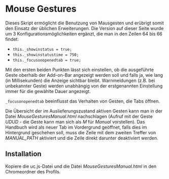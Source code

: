 # Mouse Gestures
Dieses Skript ermöglicht die Benutzung von Mausgesten und erübrigt somit den Einsatz der üblichen Erweiterungen. Die Version auf dieser 
Seite wurde um 3 Konfigurationsmöglichkeiten ergänzt, die man in den Zeilen 64 bis 66 findet:

- `this._showinstatus = true;`
- `this._showinstatustime = 750;`
- `this._focusonopenedtab = true;`

Mit den ersten beiden Punkten lässt sich  einstellen, ob die ausgeführte Geste oberhalb der Add-on-Bar angezeigt werden soll und falls ja, wie 
lang (in Millisekunden) die Anzeige sichtbar bleibt. Warnmeldungen (z.B. bei unbekannter Geste) werden unabhängig von der erstgenannten Einstellung 
immer für die gewählte Dauer angezeigt.

`_focusonopenedtab` beeinflusst das Verhalten von Gesten, die Tabs öffnen. 

Die Übersicht der im Auslieferungszustand aktiven Gesten kann man in der Datei *MouseGesturesManual.html* nachschlagen (Aufruf mit der Geste 
*UDUD* - die Geste kann man sich als *M* für *Manual* vorstellen). Das Handbuch wird als neuer Tab im Vordergrund geöffnet, falls dies im 
Hintergrund geschehen soll, muss die Zeile mit dem zweiten Treffer von *MANUAL_PATH* aktiviert und die Zeile direkt darunter deaktiviert werden.

## Installation
Kopiere die uc.js-Datei und die Datei *MouseGesturesManual.html* in den Chromeordner des Profils.